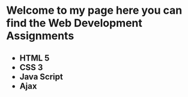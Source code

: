 <h1 > Welcome to my page here you can find the Web Development Assignments   </h1>
<h2>
<ul>
  <li> HTML 5 </li>
  <li> CSS 3 </li>
  <li> Java Script </li>
  <li> Ajax </li>
  </ul>
 </h2>
